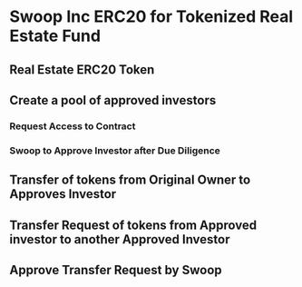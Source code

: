 # Swoop Inc ERC20 for Tokenized Real Estate Fund
## Real Estate ERC20 Token
## Create a pool of approved investors
### Request Access to Contract
### Swoop to Approve Investor after Due Diligence
## Transfer of tokens from Original Owner to Approves Investor
## Transfer Request of tokens from Approved investor to another Approved Investor
## Approve Transfer Request by Swoop
